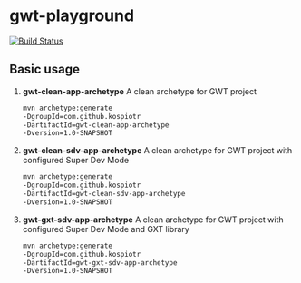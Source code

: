 gwt-playground
==============
[![Build Status](https://buildhive.cloudbees.com/job/kospiotr/job/gwt-playground/badge/icon)](https://buildhive.cloudbees.com/job/kospiotr/job/gwt-playground/)

Basic usage
-----------------------
1. **gwt-clean-app-archetype** A clean archetype for GWT project
   ```xml
   mvn archetype:generate
   -DgroupId=com.github.kospiotr
   -DartifactId=gwt-clean-app-archetype
   -Dversion=1.0-SNAPSHOT
   ```

2. **gwt-clean-sdv-app-archetype** A clean archetype for GWT project with configured Super Dev Mode
   ```xml
   mvn archetype:generate
   -DgroupId=com.github.kospiotr
   -DartifactId=gwt-clean-sdv-app-archetype
   -Dversion=1.0-SNAPSHOT
   ```

3. **gwt-gxt-sdv-app-archetype** A clean archetype for GWT project with configured Super Dev Mode and GXT library
   ```xml
   mvn archetype:generate
   -DgroupId=com.github.kospiotr
   -DartifactId=gwt-gxt-sdv-app-archetype
   -Dversion=1.0-SNAPSHOT
   ```
